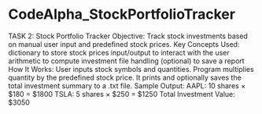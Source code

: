 # CodeAlpha_StockPortfolioTracker
TASK 2: Stock Portfolio Tracker
Objective:
Track stock investments based on manual user input and predefined stock prices.
Key Concepts Used:
dictionary to store stock prices
input/output to interact with the user
arithmetic to compute investment
file handling (optional) to save a report
How It Works:
User inputs stock symbols and quantities.
Program multiplies quantity by the predefined stock price.
It prints and optionally saves the total investment summary to a .txt file.
Sample Output:
AAPL: 10 shares × $180 = $1800
TSLA: 5 shares × $250 = $1250
Total Investment Value: $3050
